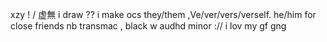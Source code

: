 xzy ! / 虚無
i draw ?? i make ocs
they/them ,Ve/ver/vers/verself.  he/him for close friends 
nb transmac , black w audhd 
minor :// 
i lov my gf gng 
